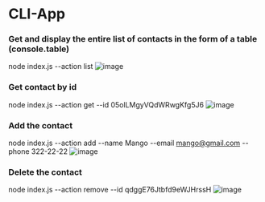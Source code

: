 # CLI-App

### Get and display the entire list of contacts in the form of a table (console.table)

node index.js --action list
![image](https://github.com/Mysolaar/goit-node-01-CLI-App/blob/master/img/01index-action-list.jpg)

### Get contact by id

node index.js --action get --id 05olLMgyVQdWRwgKfg5J6
![image](https://github.com/Mysolaar/goit-node-01-CLI-App/blob/master/img/02index-action-get-id.jpg)

### Add the contact

node index.js --action add --name Mango --email mango@gmail.com --phone 322-22-22
![image](https://github.com/Mysolaar/goit-node-01-CLI-App/blob/master/img/03index-action-add-name-mai-phone.jpg)

### Delete the contact

node index.js --action remove --id qdggE76Jtbfd9eWJHrssH
![image](https://github.com/Mysolaar/goit-node-01-CLI-App/blob/master/img/04index-action-remove-id.jpg)
